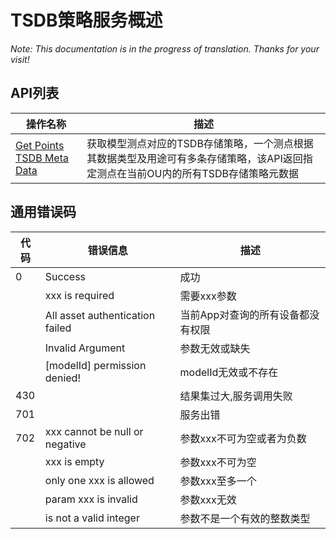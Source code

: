 # TSDB策略服务概述

*Note: This documentation is in the progress of translation. Thanks for your visit!*

## API列表

| 操作名称                                                       | 描述 |
|---------------------------------------------------------------|------|
| [Get Points TSDB Meta Data](get_points_tsdb_meta_data)   |获取模型测点对应的TSDB存储策略，一个测点根据其数据类型及用途可有多条存储策略，该API返回指定测点在当前OU内的所有TSDB存储策略元数据|


## 通用错误码<errorcode>

| 代码 | 错误信息                      | 描述                       |
|------|---------------------------------|-----------------------------------|
| 0    | Success                         | 成功                              |
|      | xxx is required                 | 需要xxx参数                       |
|      | All asset authentication failed | 当前App对查询的所有设备都没有权限 |
|      | Invalid Argument                | 参数无效或缺失                    |
|      | [modelId] permission denied!    | modelId无效或不存在               |
| 430  |                                 | 结果集过大,服务调用失败           |
| 701  |                                 | 服务出错                          |
| 702  | xxx cannot be null or negative  | 参数xxx不可为空或者为负数         |
|      | xxx is empty                    | 参数xxx不可为空                   |
|      | only one xxx is allowed         | 参数xxx至多一个                   |
|      | param xxx is invalid            | 参数xxx无效                       |
|      | is not a valid integer          | 参数不是一个有效的整数类型        |


